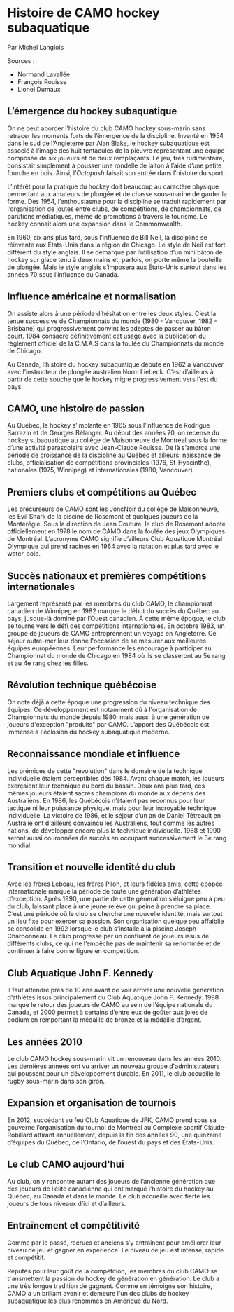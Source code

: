 # Histoire de CAMO hockey subaquatique

Par Michel Langlois  

Sources :  

* Normand Lavallée  
* François Rouisse  
* Lionel Dumaux

## L’émergence du hockey subaquatique

On ne peut aborder l’histoire du club CAMO hockey sous-marin sans retracer les moments forts de l’émergence de la discipline. Inventé en 1954 dans le sud de l’Angleterre par Alan Blake, le hockey subaquatique est associé à l’image des huit tentacules de la pieuvre représentant une équipe composée de six joueurs et de deux remplaçants. Le jeu, très rudimentaire, consistait simplement à pousser une rondelle de laiton à l’aide d’une petite fourche en bois. Ainsi, l’*Octopush* faisait son entrée dans l’histoire du sport.

L’intérêt pour la pratique du hockey doit beaucoup au caractère physique permettant aux amateurs de plongée et de chasse sous-marine de garder la forme. Dès 1954, l’enthousiasme pour la discipline se traduit rapidement par l’organisation de joutes entre clubs, de compétitions, de championnats, de parutions médiatiques, même de promotions à travers le tourisme. Le hockey connait alors une expansion dans le Commonwealth.

En 1960, six ans plus tard, sous l’influence de Bill Neil, la discipline se réinvente aux États-Unis dans la région de Chicago. Le style de Neil est fort différent du style anglais. Il se démarque par l’utilisation d’un mini bâton de hockey sur glace tenu à deux mains et, parfois, on porte même la bouteille de plongée. Mais le style anglais s’imposera aux États-Unis surtout dans les années 70 sous l’influence du Canada.

## Influence américaine et normalisation
On assiste alors à une période d’hésitation entre les deux styles. C’est la tenue successive de Championnats du monde (1980 \- Vancouver, 1982 \- Brisbane) qui progressivement convint les adeptes de passer au bâton court. 1984 consacre définitivement cet usage avec la publication du règlement officiel de la C.M.A.S dans la foulée du Championnats du monde de Chicago.

Au Canada, l’histoire du hockey subaquatique débute en 1962 à Vancouver avec l’instructeur de plongée australien Norm Liebeck. C’est d’ailleurs à partir de cette souche que le hockey migre progressivement vers l’est du pays.

## CAMO, une histoire de passion

Au Québec, le hockey s’implante en 1965 sous l’influence de Rodrigue Sarrazin et de Georges Bélanger. Au début des années 70, on recense du hockey subaquatique au collège de Maisonneuve de Montréal sous la forme d’une activité parascolaire avec Jean-Claude Rouisse. De là s’amorce une période de croissance de la discipline au Québec et ailleurs: naissance de clubs, officialisation de compétitions provinciales (1976, St-Hyacinthe), nationales (1975, Winnipeg) et internationales (1980, Vancouver). 

## Premiers clubs et compétitions au Québec
Les précurseurs de CAMO sont les JoncNoir du collège de Maisonneuve, les Evil Shark de la piscine de Rosemont et quelques joueurs de la Montérégie. Sous la direction de Jean Couture, le club de Rosemont adopte officiellement en 1978 le nom de CAMO dans la foulée des jeux Olympiques de Montréal. L’acronyme CAMO signifie d’ailleurs Club Aquatique Montréal Olympique qui prend racines en 1964 avec la natation et plus tard avec le water-polo.  

## Succès nationaux et premières compétitions internationales
Largement représenté par les membres du club CAMO, le championnat canadien de Winnipeg en 1982 marque le début du succès du Québec au pays, jusque-là dominé par l’Ouest canadien. À cette même époque, le club se tourne vers le défi des compétitions internationales. En octobre 1983, un groupe de joueurs de CAMO entreprennent un voyage en Angleterre. Ce séjour outre-mer leur donne l'occasion de se mesurer aux meilleures équipes européennes. Leur performance les encourage à participer au Championnat du monde de Chicago en 1984 où ils se classeront au 5e rang et au 4e rang chez les filles.

## Révolution technique québécoise
On note déjà à cette époque une progression du niveau technique des équipes. Ce développement est notamment dû à l'organisation de Championnats du monde depuis 1980, mais aussi à une génération de joueurs d'exception "produits" par CAMO. L’apport des Québécois est immense à l'éclosion du hockey subaquatique moderne.

## Reconnaissance mondiale et influence
Les prémices de cette "révolution" dans le domaine de la technique individuelle étaient perceptibles dès 1984\. Avant chaque match, les joueurs exerçaient leur technique au bord du bassin. Deux ans plus tard, ces mêmes joueurs étaient sacrés champions du monde aux dépens des Australiens. En 1986, les Québécois n’étaient pas reconnus pour leur tactique ni leur puissance physique, mais pour leur incroyable technique individuelle. La victoire de 1986, et le séjour d’un an de Daniel Tétreault en Australie ont d'ailleurs convaincu les Australiens, tout comme les autres nations, de développer encore plus la technique individuelle. 1988 et 1990 seront aussi couronnées de succès en occupant successivement le 3e rang mondial.

## Transition et nouvelle identité du club
Avec les frères Lebeau, les frères Pilon, et leurs fidèles amis, cette épopée internationale marque la période de toute une génération d’athlètes d’exception. Après 1990, une partie de cette génération s’éloigne peu à peu du club, laissant place à une jeune relève qui peine à prendre sa place. C’est une période où le club se cherche une nouvelle identité, mais surtout un lieu fixe pour exercer sa passion. Son organisation quelque peu affaiblie se consolide en 1992 lorsque le club s’installe à la piscine Joseph-Charbonneau. Le club progresse par un confluent de joueurs issus de différents clubs, ce qui ne l’empêche pas de maintenir sa renommée et de continuer à faire bonne figure en compétition. 

## Club Aquatique John F. Kennedy

Il faut attendre près de 10 ans avant de voir arriver une nouvelle génération d’athlètes issus principalement du Club Aquatique John F. Kennedy. 1998 marque le retour des joueurs de CAMO au sein de l’équipe nationale du Canada, et 2000 permet à certains d’entre eux de goûter aux joies de podium en remportant la médaille de bronze et la médaille d’argent.

## Les années 2010

Le club CAMO hockey sous-marin vit un renouveau dans les années 2010. Les dernières années ont vu arriver un nouveau groupe d'administrateurs qui poussent pour un développement durable. En 2011, le club accueille le rugby sous-marin dans son giron.

## Expansion et organisation de tournois
En 2012, succédant au feu Club Aquatique de JFK, CAMO prend sous sa gouverne l’organisation du tournoi de Montréal au Complexe sportif Claude-Robillard attirant annuellement, depuis la fin des années 90, une quinzaine d’équipes du Québec, de l’Ontario, de l’ouest du pays et des États-Unis.

## Le club CAMO aujourd'hui

Au club, on y rencontre autant des joueurs de l’ancienne génération que des joueurs de l’élite canadienne qui ont marqué l’histoire du hockey au Québec, au Canada et dans le monde. Le club accueille avec fierté les joueurs de tous niveaux d’ici et d’ailleurs.

## Entraînement et compétitivité
Comme par le passé, recrues et anciens s’y entraînent pour améliorer leur niveau de jeu et gagner en expérience. Le niveau de jeu est intense, rapide et compétitif.

Réputés pour leur goût de la compétition, les membres du club CAMO se transmettent la passion du hockey de génération en génération. Le club a une très longue tradition de gagnant. Comme en témoigne son histoire, CAMO a un brillant avenir et demeure l'un des clubs de hockey subaquatique les plus renommés en Amérique du Nord.



